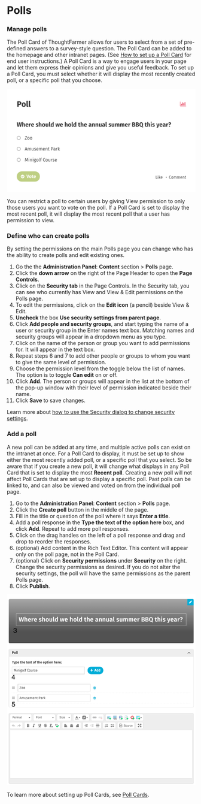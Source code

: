 # Polls

### Manage polls

The Poll Card of ThoughtFarmer allows for users to select from a set of pre-defined answers to a survey-style question. The Poll Card can be added to the homepage and other intranet pages. \(See [How to set up a Poll Card](../../../using-thoughtfarmer/add-pages-and-sections/set-up-cards/poll-card.md) for end user instructions.\) A Poll Card is a way to engage users in your page and let them express their opinions and give you useful feedback. To set up a Poll Card, you must select whether it will display the most recently created poll, or a specific poll that you choose.  


![](../../../.gitbook/assets/1%20%2819%29.png)



  
You can restrict a poll to certain users by giving View permission to only those users you want to vote on the poll. If a Poll Card is set to display the most recent poll, it will display the most recent poll that a user has permission to view.

### Define who can create polls

By setting the permissions on the main Polls page you can change who has the ability to create polls and edit existing ones.

1. Go the the **Administration Panel**: **Content** section &gt; **Polls** page.
2. Click the **down arrow** on the right of the Page Header to open the **Page Controls**.
3. Click on the **Security tab** in the Page Controls. In the Security tab, you can see who currently has View and View & Edit permissions on the Polls page.
4. To edit the permissions, click on the **Edit icon** \(a pencil\) beside View & Edit.
5. **Uncheck** the box **Use security settings from parent page**.
6. Click **Add people and security groups**, and start typing the name of a user or security group in the Enter names text box. Matching names and security groups will appear in a dropdown menu as you type.
7. Click on the name of the person or group you want to add permissions for. It will appear in the text box.
8. Repeat steps 6 and 7 to add other people or groups to whom you want to give the same level of permission.
9. Choose the permission level from the toggle below the list of names. The option is to toggle **Can edit** on or off.
10. Click **Add**. The person or groups will appear in the list at the bottom of the pop-up window with their level of permission indicated beside their name.
11. Click **Save** to save changes.

Learn more about [how to use the Security dialog to change security settings](../../../using-thoughtfarmer/security-settings-and-permissions/permission-to-view-and-edit.md).

### Add a poll

A new poll can be added at any time, and multiple active polls can exist on the intranet at once. For a Poll Card to display, it must be set up to show either the most recently added poll, or a specific poll that you select. So be aware that if you create a new poll, it will change what displays in any Poll Card that is set to display the most **Recent poll**. Creating a new poll will not affect Poll Cards that are set up to display a specific poll. Past polls can be linked to, and can also be viewed and voted on from the individual poll page.

1. Go to the **Administration Panel**: **Content** section &gt; **Polls** page.
2. Click the **Create poll** button in the middle of the page.
3. Fill in the title or question of the poll where it says **Enter a title**.
4. Add a poll response in the **Type the text of the option here** box, and click **Add**. Repeat to add more poll responses.
5. Click on the drag handles on the left of a poll response and drag and drop to reorder the responses.
6. \(optional\) Add content in the Rich Text Editor. This content will appear only on the poll page, not in the Poll Card.
7. \(optional\) Click on **Security permissions** under **Security** on the right. Change the security permissions as desired. If you do not alter the security settings, the poll will have the same permissions as the parent Polls page.
8. Click **Publish**.

![](../../../.gitbook/assets/2%20%2868%29.png)

To learn more about setting up Poll Cards, see [Poll Cards](../../../using-thoughtfarmer/add-pages-and-sections/set-up-cards/poll-card.md).  


